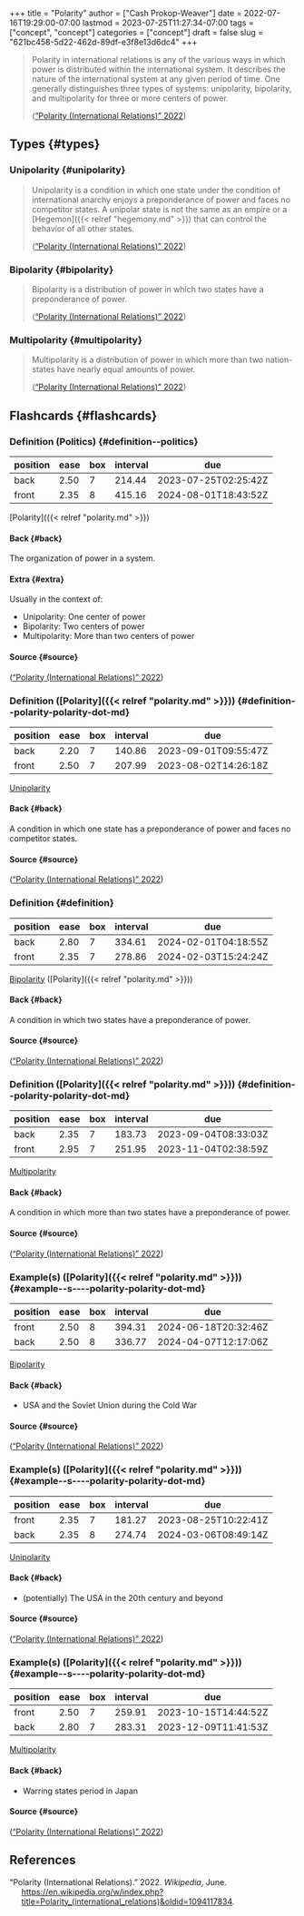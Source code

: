 +++
title = "Polarity"
author = ["Cash Prokop-Weaver"]
date = 2022-07-16T19:29:00-07:00
lastmod = 2023-07-25T11:27:34-07:00
tags = ["concept", "concept"]
categories = ["concept"]
draft = false
slug = "621bc458-5d22-462d-89df-e3f8e13d6dc4"
+++

> Polarity in international relations is any of the various ways in which power is distributed within the international system. It describes the nature of the international system at any given period of time. One generally distinguishes three types of systems: unipolarity, bipolarity, and multipolarity for three or more centers of power.
>
> (<a href="#citeproc_bib_item_1">“Polarity (International Relations)” 2022</a>)


## Types {#types}


### Unipolarity {#unipolarity}

> Unipolarity is a condition in which one state under the condition of international anarchy enjoys a preponderance of power and faces no competitor states. A unipolar state is not the same as an empire or a [Hegemon]({{< relref "hegemony.md" >}}) that can control the behavior of all other states.
>
> (<a href="#citeproc_bib_item_1">“Polarity (International Relations)” 2022</a>)


### Bipolarity {#bipolarity}

> Bipolarity is a distribution of power in which two states have a preponderance of power.
>
> (<a href="#citeproc_bib_item_1">“Polarity (International Relations)” 2022</a>)


### Multipolarity {#multipolarity}

> Multipolarity is a distribution of power in which more than two nation-states have nearly equal amounts of power.
>
> (<a href="#citeproc_bib_item_1">“Polarity (International Relations)” 2022</a>)


## Flashcards {#flashcards}


### Definition (Politics) {#definition--politics}

| position | ease | box | interval | due                  |
|----------|------|-----|----------|----------------------|
| back     | 2.50 | 7   | 214.44   | 2023-07-25T02:25:42Z |
| front    | 2.35 | 8   | 415.16   | 2024-08-01T18:43:52Z |

[Polarity]({{< relref "polarity.md" >}})


#### Back {#back}

The organization of power in a system.


#### Extra {#extra}

Usually in the context of:

-   Unipolarity: One center of power
-   Bipolarity: Two centers of power
-   Multipolarity: More than two centers of power


#### Source {#source}

(<a href="#citeproc_bib_item_1">“Polarity (International Relations)” 2022</a>)


### Definition ([Polarity]({{< relref "polarity.md" >}})) {#definition--polarity-polarity-dot-md}

| position | ease | box | interval | due                  |
|----------|------|-----|----------|----------------------|
| back     | 2.20 | 7   | 140.86   | 2023-09-01T09:55:47Z |
| front    | 2.50 | 7   | 207.99   | 2023-08-02T14:26:18Z |

[Unipolarity](#unipolarity)


#### Back {#back}

A condition in which one state has a preponderance of power and faces no competitor states.


#### Source {#source}

(<a href="#citeproc_bib_item_1">“Polarity (International Relations)” 2022</a>)


### Definition {#definition}

| position | ease | box | interval | due                  |
|----------|------|-----|----------|----------------------|
| back     | 2.80 | 7   | 334.61   | 2024-02-01T04:18:55Z |
| front    | 2.35 | 7   | 278.86   | 2024-02-03T15:24:24Z |

[Bipolarity](#bipolarity) ([Polarity]({{< relref "polarity.md" >}}))


#### Back {#back}

A condition in which two states have a preponderance of power.


#### Source {#source}

(<a href="#citeproc_bib_item_1">“Polarity (International Relations)” 2022</a>)


### Definition ([Polarity]({{< relref "polarity.md" >}})) {#definition--polarity-polarity-dot-md}

| position | ease | box | interval | due                  |
|----------|------|-----|----------|----------------------|
| back     | 2.35 | 7   | 183.73   | 2023-09-04T08:33:03Z |
| front    | 2.95 | 7   | 251.95   | 2023-11-04T02:38:59Z |

[Multipolarity](#multipolarity)


#### Back {#back}

A condition in which more than two states have a preponderance of power.


#### Source {#source}

(<a href="#citeproc_bib_item_1">“Polarity (International Relations)” 2022</a>)


### Example(s) ([Polarity]({{< relref "polarity.md" >}})) {#example--s----polarity-polarity-dot-md}

| position | ease | box | interval | due                  |
|----------|------|-----|----------|----------------------|
| front    | 2.50 | 8   | 394.31   | 2024-06-18T20:32:46Z |
| back     | 2.50 | 8   | 336.77   | 2024-04-07T12:17:06Z |

[Bipolarity](#bipolarity)


#### Back {#back}

-   USA and the Soviet Union during the Cold War


#### Source {#source}

(<a href="#citeproc_bib_item_1">“Polarity (International Relations)” 2022</a>)


### Example(s) ([Polarity]({{< relref "polarity.md" >}})) {#example--s----polarity-polarity-dot-md}

| position | ease | box | interval | due                  |
|----------|------|-----|----------|----------------------|
| front    | 2.35 | 7   | 181.27   | 2023-08-25T10:22:41Z |
| back     | 2.35 | 8   | 274.74   | 2024-03-06T08:49:14Z |

[Unipolarity](#unipolarity)


#### Back {#back}

-   (potentially) The USA in the 20th century and beyond


#### Source {#source}

(<a href="#citeproc_bib_item_1">“Polarity (International Relations)” 2022</a>)


### Example(s) ([Polarity]({{< relref "polarity.md" >}})) {#example--s----polarity-polarity-dot-md}

| position | ease | box | interval | due                  |
|----------|------|-----|----------|----------------------|
| front    | 2.50 | 7   | 259.91   | 2023-10-15T14:44:52Z |
| back     | 2.80 | 7   | 283.31   | 2023-12-09T11:41:53Z |

[Multipolarity](#multipolarity)


#### Back {#back}

-   Warring states period in Japan


#### Source {#source}

(<a href="#citeproc_bib_item_1">“Polarity (International Relations)” 2022</a>)

## References

<style>.csl-entry{text-indent: -1.5em; margin-left: 1.5em;}</style><div class="csl-bib-body">
  <div class="csl-entry"><a id="citeproc_bib_item_1"></a>“Polarity (International Relations).” 2022. <i>Wikipedia</i>, June. <a href="https://en.wikipedia.org/w/index.php?title=Polarity_(international_relations)&oldid=1094117834">https://en.wikipedia.org/w/index.php?title=Polarity_(international_relations)&#38;oldid=1094117834</a>.</div>
</div>
